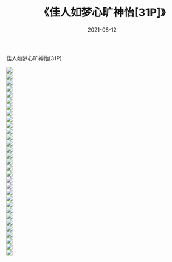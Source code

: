 ﻿---
layout: post
title:  《佳人如梦心旷神怡[31P]》
date:   2021-08-12
img: http://pic.660000.xyz/1:/性感/2021/佳人如梦心旷神怡[31P]/000.jpg
categories: [美女, 清纯, 唯美]
---

佳人如梦心旷神怡[31P]

  ![](http://pic.660000.xyz/1:/性感/2021/佳人如梦心旷神怡[31P]/001.jpg) <br> ![](http://pic.660000.xyz/1:/性感/2021/佳人如梦心旷神怡[31P]/002.jpg) <br> ![](http://pic.660000.xyz/1:/性感/2021/佳人如梦心旷神怡[31P]/003.jpg) <br> ![](http://pic.660000.xyz/1:/性感/2021/佳人如梦心旷神怡[31P]/004.jpg) <br> ![](http://pic.660000.xyz/1:/性感/2021/佳人如梦心旷神怡[31P]/005.jpg) <br> ![](http://pic.660000.xyz/1:/性感/2021/佳人如梦心旷神怡[31P]/006.jpg) <br> ![](http://pic.660000.xyz/1:/性感/2021/佳人如梦心旷神怡[31P]/007.jpg) <br> ![](http://pic.660000.xyz/1:/性感/2021/佳人如梦心旷神怡[31P]/008.jpg) <br> ![](http://pic.660000.xyz/1:/性感/2021/佳人如梦心旷神怡[31P]/009.jpg) <br> ![](http://pic.660000.xyz/1:/性感/2021/佳人如梦心旷神怡[31P]/010.jpg) <br> ![](http://pic.660000.xyz/1:/性感/2021/佳人如梦心旷神怡[31P]/011.jpg) <br> ![](http://pic.660000.xyz/1:/性感/2021/佳人如梦心旷神怡[31P]/012.jpg) <br> ![](http://pic.660000.xyz/1:/性感/2021/佳人如梦心旷神怡[31P]/013.jpg) <br> ![](http://pic.660000.xyz/1:/性感/2021/佳人如梦心旷神怡[31P]/014.jpg) <br> ![](http://pic.660000.xyz/1:/性感/2021/佳人如梦心旷神怡[31P]/015.jpg) <br> ![](http://pic.660000.xyz/1:/性感/2021/佳人如梦心旷神怡[31P]/016.jpg) <br> ![](http://pic.660000.xyz/1:/性感/2021/佳人如梦心旷神怡[31P]/017.jpg) <br> ![](http://pic.660000.xyz/1:/性感/2021/佳人如梦心旷神怡[31P]/018.jpg) <br> ![](http://pic.660000.xyz/1:/性感/2021/佳人如梦心旷神怡[31P]/019.jpg) <br> ![](http://pic.660000.xyz/1:/性感/2021/佳人如梦心旷神怡[31P]/020.jpg) <br> ![](http://pic.660000.xyz/1:/性感/2021/佳人如梦心旷神怡[31P]/021.jpg) <br> ![](http://pic.660000.xyz/1:/性感/2021/佳人如梦心旷神怡[31P]/022.jpg) <br> ![](http://pic.660000.xyz/1:/性感/2021/佳人如梦心旷神怡[31P]/023.jpg) <br> ![](http://pic.660000.xyz/1:/性感/2021/佳人如梦心旷神怡[31P]/024.jpg) <br> ![](http://pic.660000.xyz/1:/性感/2021/佳人如梦心旷神怡[31P]/025.jpg) <br> ![](http://pic.660000.xyz/1:/性感/2021/佳人如梦心旷神怡[31P]/026.jpg) <br> ![](http://pic.660000.xyz/1:/性感/2021/佳人如梦心旷神怡[31P]/027.jpg) <br> ![](http://pic.660000.xyz/1:/性感/2021/佳人如梦心旷神怡[31P]/028.jpg) <br> ![](http://pic.660000.xyz/1:/性感/2021/佳人如梦心旷神怡[31P]/029.jpg) <br> ![](http://pic.660000.xyz/1:/性感/2021/佳人如梦心旷神怡[31P]/030.jpg) <br> ![](http://pic.660000.xyz/1:/性感/2021/佳人如梦心旷神怡[31P]/031.jpg) <br>